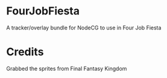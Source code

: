 # FourJobFiesta
A tracker/overlay bundle for NodeCG to use in Four Job Fiesta

# Credits
Grabbed the sprites from Final Fantasy Kingdom
